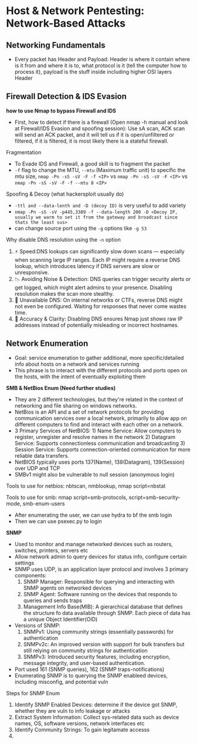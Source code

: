 # Host & Network Pentesting: Network-Based Attacks

## Networking Fundamentals

- Every packet has Header and Payload: Header is where it contain where is it from and where it is to, what protocol is it (tell the computer how to process it), payload is the stuff inside including higher OSI layers Header

## Firewall Detection & IDS Evasion

**how to use Nmap to bypass Firewall and IDS**

- First, how to detect if there is a firewall (Open nmap -h manual and look at Firewall/IDS Evasion and spoofing session): Use sA scan, ACK scan will send an ACK packet, and it will tell us if it is open/unfiltered or filtered, if it is filtered, it is most likely there is a stateful firewall.

Fragmentation
- To Evade IDS and Firewall, a good skill is to fragment the packet
- `-f` flag to change the MTU, `--mtu` (Maximum traffic unit) to specific the mtu size, `nmap -Pn -sS -sV -F -f <IP>` vs `nmap -Pn -sS -sV -F <IP>` vs `nmap -Pn -sS -sV -F -f --mtu 8 <IP>`

Spoofing & Decoy (what hackersploit usually do)
- `-ttl and --data-lenth and -D (decoy ID)` is very useful to add variety
- `nmap -Pn -sS -sV -p445,3389 -f --data-length 200 -D <Decoy IP, usually we warm to set it from the gateway and broadcast since thats the least sus>`
- can change source port using the `-g` options like `-g 53`

Why disable DNS resolution using the `-n` option

1. ⚡ Speed:DNS lookups can significantly slow down scans — especially when scanning large IP ranges. Each IP might require a reverse DNS lookup, which introduces latency if DNS servers are slow or unresponsive.
2. 📉 Avoiding Noise & Detection: DNS queries can trigger security alerts or get logged, which might alert admins to your presence. Disabling resolution makes the scan more stealthy.
3. 📵 Unavailable DNS: On internal networks or CTFs, reverse DNS might not even be configured. Waiting for responses that never come wastes time.
4. 🎯 Accuracy & Clarity: Disabling DNS ensures Nmap just shows raw IP addresses instead of potentially misleading or incorrect hostnames.

## Network Enumeration

- Goal: service enumeration to gather additional, more specific/detailed info about hosts on a network and services running
- This phrase is to interact with the different protocols and ports open on the hosts, with the intent of eventually exploiting them

**SMB & NetBios Enum (Need further studies)**
- They are 2 different technologies, but they're related in the context of networking and file sharing on windows networks.
- NetBios is an API and a set of network protocols for providing communication services over a local network, primarily to allow app on different computers to find and interact with each other on a network.
- 3 Primary Services of NetBIOS: 1) Name Service: Allow computers to register, unregister and resolve names in the network 2) Datagram Service: Supports connectionless communication and broadcasting 3) Session Service: Supports connection-oriented communication for more reliable data transfers.
- NetBIOS typically uses ports 137(Name), 138(Datagram), 139(Session) over UDP and TCP
- SMBv1 might also be vulnerable to null session (anonymous login)

Tools to use for netbios: nbtscan, nmblookup, nmap script=nbstat

Tools to use for smb: nmap script=smb-protocols, script=smb-security-mode, smb-enum-users

- After enumerating the user, we can use hydra to bf the smb login
- Then we can use psexec.py to login


**SNMP**

- Used to monitor and manage networked devices such as routers, switches, printers, servers etc
- Allow network admin to query devices for status info, configure certain settings
- SNMP uses UDP, is an application layer protocol and involves 3 primary components:
  1) SNMP Manager: Responsible for querying and interacting with SNMP agents on networked devices
  2) SNMP Agent: Software running on the devices that responds to queries and sends traps
  3) Management Info Base(MIB): A gierarchical database that defines the structure fo data available through SNMP. Each piece of data has a unique Object Identifier(OID)
- Versions of SNMP:
  1) SNMPv1: Using community strings (essentially passwords) for authentication
  2) SNMPv2c: An improved version with support for bulk transfers but still relying on community strings for authentication
  3) SNMPv3: Introduced security features, including encryption, message integrity, and user-based authentication.
- Port used 161 (SNMP queries), 162 (SNMP traps-notifications)
- Enumerating SNMP is to querying the SNMP enableed devices, including misconfig, and potential vuln

Steps for SNMP Enum
1. Identify SNMP Enabled Devices: determine if the device got SNMP, whether they are vuln to info leakage or attacks
2. Extract System Information: Collect sys-related data such as device names, OS, software versions, network interfaces etc
3. Identify Community Strings: To gain legitamate accesss
4. 





